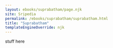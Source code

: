 ```yaml
---
layout: ebooks/suprabatham/page.njk
site: Sripedia
permalink: /ebooks/suprabatham/suprabatham.html
title: "Suprabatham"
templateEngineOverride: njk
---
```


<p>stuff here</p>